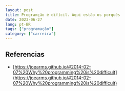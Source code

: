 ```yaml
---
layout: post
title: Programção é difícil. Aqui estão os porquês
date: 2023-06-27
lang: pt-BR
tags: ["programação"]
category: ["carreira"]
---
```



## Referencias
- [https://joearms.github.io/#2014-02-07%20Why%20programming%20is%20difficult](https://joearms.github.io/#2014-02-07%20Why%20programming%20is%20difficult)
